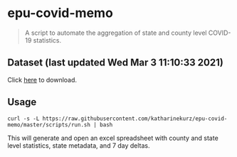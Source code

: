 # epu-covid-memo

> A script to automate the aggregation of state and county level COVID-19 statistics.

<!-- tmpl start -->

## Dataset (last updated Wed Mar  3 11:10:33 2021)

Click [here](https://covid-artifacts.s3.amazonaws.com/records/2021-3-3-111032-covid_artifact.xls) to download.

<!-- tmpl end -->

## Usage

```
curl -s -L https://raw.githubusercontent.com/katharinekurz/epu-covid-memo/master/scripts/run.sh | bash
```

This will generate and open an excel spreadsheet with county and state level statistics, state metadata, and 7 day deltas.